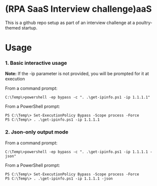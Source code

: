 # (RPA SaaS Interview challenge)aaS
This is a github repo setup as part of an interview challenge at a poultry-themed startup.

# Usage
### 1. Basic interactive usage
__Note:__ If the -ip parameter is not provided, you will be prompted for it at execution

From a command prompt:
```
C:\Temp\>powershell -ep bypass -c ". .\get-ipinfo.ps1 -ip 1.1.1.1"
```

From a PowerShell prompt:
```
PS C:\Temp\> Set-ExecutionPolicy Bypass -Scope process -Force
PS C:\Temp\> . .\get-ipinfo.ps1 -ip 1.1.1.1
```

### 2. Json-only output mode

From a command prompt:
```
C:\Temp\>powershell -ep bypass -c ". .\get-ipinfo.ps1 -ip 1.1.1.1 -json"
```

From a PowerShell prompt:
```
PS C:\Temp\> Set-ExecutionPolicy Bypass -Scope process -Force
PS C:\Temp\> . .\get-ipinfo.ps1 -ip 1.1.1.1 -json
```
